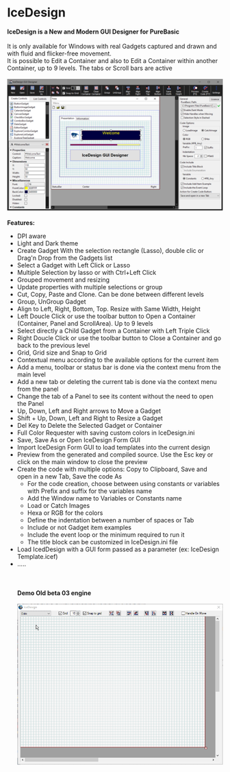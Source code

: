 # IceDesign

__IceDesign is a New and Modern GUI Designer for PureBasic__<br>
<br>
It is only available for Windows with real Gadgets captured and drawn and with fluid and flicker-free movement.<br>
It is possible to Edit a Container and also to Edit a Container within another Container, up to 9 levels. The tabs or Scroll bars are active<br>
<br>
![Alt text](/Images/IceDesign_1280x720.png?raw=true "IceDesign GUI Designer")<br><br>
**__Features:__**<br>
 - DPI aware
 - Light and Dark theme
 - Create Gadget With the selection rectangle (Lasso), double clic or Drag'n Drop from the Gadgets list 
 - Select a Gadget with Left Click or Lasso 
 - Multiple Selection by lasso or with Ctrl+Left Click
 - Grouped movement and resizing
 - Update properties with multiple selections or group
 - Cut, Copy, Paste and Clone. Can be done between different levels
 - Group, UnGroup Gadget
 - Align to Left, Right, Bottom, Top. Resize with Same Width, Height 
 - Left Doucle Click or use the toolbar button to Open a Container (Container, Panel and ScrollArea). Up to 9 levels
 - Select directly a Child Gadget from a Container with Left Triple Click
 - Right Doucle Click or use the toolbar button to Close a Container and go back to the previous level
 - Grid, Grid size and Snap to Grid
 - Contextual menu according to the available options for the current item
 - Add a menu, toolbar or status bar is done via the context menu from the main level
 - Add a new tab or deleting the current tab is done via the context menu from the panel
 - Change the tab of a Panel to see its content without the need to open the Panel
 - Up, Down, Left and Right arrows to Move a Gadget
 - Shift + Up, Down, Left and Right to Resize a Gadget
 - Del Key to Delete the Selected Gadget or Container
 - Full Color Requester with saving custom colors in IceDesign.ini
 - Save, Save As or Open IceDesign Form GUI
 - Import IceDesign Form GUI to load templates into the current design
 - Preview from the generated and compiled source. Use the Esc key or click on the main window to close the preview
 - Create the code with multiple options: Copy to Clipboard, Save and open in a new Tab, Save the code As
    - For the code creation, choose between using constants or variables with Prefix and suffix for the variables name
    - Add the Window name to Variables or Constants name
    - Load or Catch Images
    - Hexa or RGB for the colors
    - Define the indentation between a number of spaces or Tab
    - Include or not Gadget item examples
    - Include the event loop or the minimum required to run it
    - The title block can be customized in IceDesign.ini file
  - Load IcedDesign with a GUI form passed as a parameter (ex: IceDesign Template.icef)
- .....
<br><br><br><br>
__Demo Old beta 03 engine__<br><br>
![Alt text](/gif_demo/IceDesign_Beta2_demo.gif?raw=true "IceDesign")<br>

